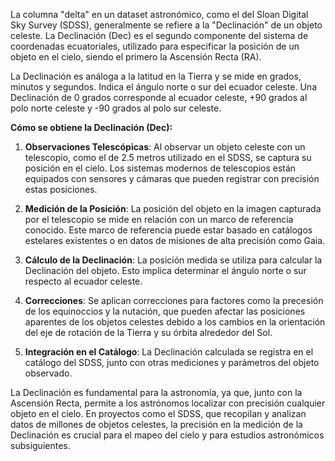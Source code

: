 La columna "delta" en un dataset astronómico, como el del Sloan Digital Sky Survey (SDSS), generalmente se refiere a la "Declinación" de un objeto celeste. La Declinación (Dec) es el segundo componente del sistema de coordenadas ecuatoriales, utilizado para especificar la posición de un objeto en el cielo, siendo el primero la Ascensión Recta (RA).

La Declinación es análoga a la latitud en la Tierra y se mide en grados, minutos y segundos. Indica el ángulo norte o sur del ecuador celeste. Una Declinación de 0 grados corresponde al ecuador celeste, +90 grados al polo norte celeste y -90 grados al polo sur celeste.

**Cómo se obtiene la Declinación (Dec):**

1. **Observaciones Telescópicas**: Al observar un objeto celeste con un telescopio, como el de 2.5 metros utilizado en el SDSS, se captura su posición en el cielo. Los sistemas modernos de telescopios están equipados con sensores y cámaras que pueden registrar con precisión estas posiciones.

2. **Medición de la Posición**: La posición del objeto en la imagen capturada por el telescopio se mide en relación con un marco de referencia conocido. Este marco de referencia puede estar basado en catálogos estelares existentes o en datos de misiones de alta precisión como Gaia.

3. **Cálculo de la Declinación**: La posición medida se utiliza para calcular la Declinación del objeto. Esto implica determinar el ángulo norte o sur respecto al ecuador celeste.

4. **Correcciones**: Se aplican correcciones para factores como la precesión de los equinoccios y la nutación, que pueden afectar las posiciones aparentes de los objetos celestes debido a los cambios en la orientación del eje de rotación de la Tierra y su órbita alrededor del Sol.

5. **Integración en el Catálogo**: La Declinación calculada se registra en el catálogo del SDSS, junto con otras mediciones y parámetros del objeto observado.

La Declinación es fundamental para la astronomía, ya que, junto con la Ascensión Recta, permite a los astrónomos localizar con precisión cualquier objeto en el cielo. En proyectos como el SDSS, que recopilan y analizan datos de millones de objetos celestes, la precisión en la medición de la Declinación es crucial para el mapeo del cielo y para estudios astronómicos subsiguientes.